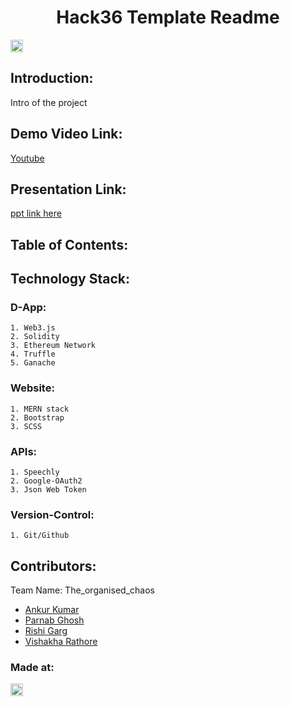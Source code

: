 <h1 align="center">Hack36 Template Readme</h1>
<p align="center">
</p>

<a href="https://hack36.com"> <img src="http://bit.ly/BuiltAtHack36" height=20px> </a>


## Introduction:
  Intro of the project
  
## Demo Video Link:
  <a href="#">Youtube</a>
  
## Presentation Link:
  <a href="https://drive.google.com/file/d/1enm1A07eSM7LEPu9Uez7Jiz1afzyZ7vI/view?usp=sharing"> ppt link here </a>
  
  
## Table of Contents:

## Technology Stack:
### D-App:
    1. Web3.js
    2. Solidity
    3. Ethereum Network
    4. Truffle
    5. Ganache
### Website:
    1. MERN stack
    2. Bootstrap
    3. SCSS
### APIs:
    1. Speechly
    2. Google-OAuth2
    3. Json Web Token
### Version-Control:
    1. Git/Github

## Contributors:

Team Name: The_organised_chaos

* [Ankur Kumar](https://github.com/Ankur-glitchtracer)
* [Parnab Ghosh](https://github.com/parnabghosh1004)
* [Rishi Garg](https://github.com/rishigarg94)
* [Vishakha Rathore](https://github.com/Vishakha1331)


### Made at:
<a href="https://hack36.com"> <img src="http://bit.ly/BuiltAtHack36" height=20px> </a>
